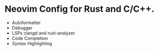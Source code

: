 # Neovim Config for Rust and C/C++.
- Autoformatter
- Debugger
- LSPs clangd and rust-analyzer
- Code Completion
- Syntax Highlighting
 

